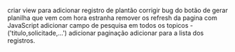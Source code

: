 criar view para adicionar registro de plantão
corrigir bug do botão de gerar planilha que vem com hora estranha
remover os refresh da pagina com JavaScript
adicionar campo de pesquisa em todos os topicos - ('titulo,solicitade,...')
adicionar paginação
adicionar para a lista dos registros.
